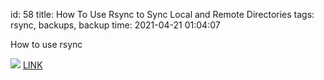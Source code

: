 id: 58
title: How To Use Rsync to Sync Local and Remote Directories
tags: rsync, backups, backup
time: 2021-04-21 01:04:07

How to use rsync

![](http://localhost/bkmks_fotos/pics/118)
[LINK](https://tinyurl.com/ye5rkavy)